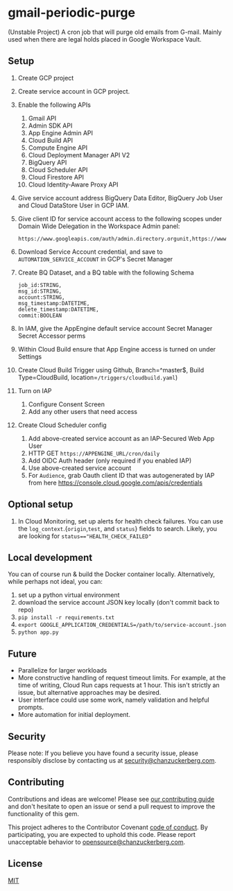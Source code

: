 # gmail-periodic-purge
(Unstable Project) A cron job that will purge old emails from G-mail. Mainly used when there are legal holds placed in Google Workspace Vault.


## Setup
1. Create GCP project
2. Create service account in GCP project.
3. Enable the following APIs 
   1. Gmail API
   2. Admin SDK API
   3. App Engine Admin API
   4. Cloud Build API
   5. Compute Engine API
   6. Cloud Deployment Manager API V2
   7. BigQuery API
   8. Cloud Scheduler API
   9. Cloud Firestore API
   10. Cloud Identity-Aware Proxy API
   
4. Give service account address BigQuery Data Editor, BigQuery Job User and Cloud DataStore User in GCP IAM.
5. Give client ID for service account access to the following scopes under Domain Wide Delegation in the Workspace Admin panel:
    ```
    https://www.googleapis.com/auth/admin.directory.orgunit,https://www.googleapis.com/auth/admin.directory.user.readonly,https://mail.google.com/
    ```
6. Download Service Account credential, and save to `AUTOMATION_SERVICE_ACCOUNT` in GCP's Secret Manager
7. Create BQ Dataset, and a BQ table with the following Schema
    ```
    job_id:STRING,
    msg_id:STRING,
    account:STRING,
    msg_timestamp:DATETIME,
    delete_timestamp:DATETIME,
    commit:BOOLEAN
    ```
8. In IAM, give the AppEngine default service account Secret Manager Secret Accessor perms
9. Within Cloud Build ensure that App Engine access is turned on under Settings
10. Create Cloud Build Trigger using Github, Branch=^master$, Build Type=CloudBuild, location=`/triggers/cloudbuild.yaml`)
11. Turn on IAP
    1. Configure Consent Screen
    3. Add any other users that need access
12. Create Cloud Scheduler config
    1. Add above-created service account as an IAP-Secured Web App User
    2. HTTP GET `https://APPENGINE_URL/cron/daily`
    3. Add OIDC Auth header (only required if you enabled IAP)
    4. Use above-created service account
    5. For `Audience`, grab Oauth client ID that was autogenerated by IAP from here https://console.cloud.google.com/apis/credentials

## Optional setup
1. In Cloud Monitoring, set up alerts for health check failures. You can use the `log_context`.{`origin`,`test`, and `status`} fields to search. Likely, you are looking for `status=="HEALTH_CHECK_FAILED"`

## Local development
You can of course run & build the Docker container locally. Alternatively, while perhaps not ideal, you can:
1. set up a python virtual environment
2. download the service account JSON key locally (don't commit back to repo)
3. `pip install -r requirements.txt`
4. `export GOOGLE_APPLICATION_CREDENTIALS=/path/to/service-account.json`
5. `python app.py`

## Future
- Parallelize for larger workloads
- More constructive handling of request timeout limits. For example, at the time of writing, Cloud Run caps requests at 1 hour. This isn't strictly an issue, but alternative approaches may be desired.
- User interface could use some work, namely validation and helpful prompts.
- More automation for initial deployment.

## Security

Please note: If you believe you have found a security issue, please responsibly disclose by contacting us at security@chanzuckerberg.com.


## Contributing

Contributions and ideas are welcome! Please see [our contributing guide](CONTRIBUTING.md) and don't hesitate to open an issue or send a pull request to improve the functionality of this gem.

This project adheres to the Contributor Covenant [code of conduct](https://github.com/chanzuckerberg/.github/tree/master/CODE_OF_CONDUCT.md). By participating, you are expected to uphold this code. Please report unacceptable behavior to opensource@chanzuckerberg.com.

## License

[MIT](https://github.com/chanzuckerberg/sorbet-rails/blob/master/LICENSE)


